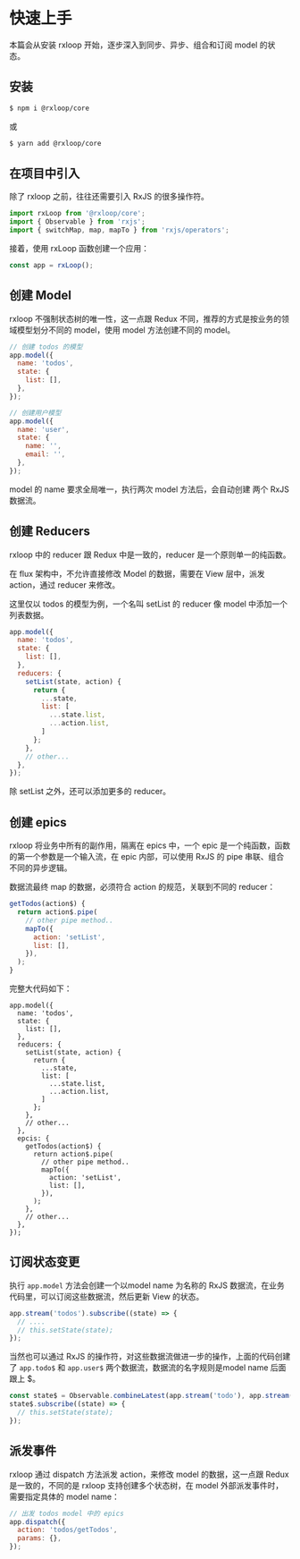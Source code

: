 # 快速上手

本篇会从安装 rxloop 开始，逐步深入到同步、异步、组合和订阅 model 的状态。

## 安装
```bash
$ npm i @rxloop/core
```
或
```bash
$ yarn add @rxloop/core
```

## 在项目中引入
除了 rxloop 之前，往往还需要引入 RxJS 的很多操作符。

```javascript
import rxLoop from '@rxloop/core';
import { Observable } from 'rxjs';
import { switchMap, map, mapTo } from 'rxjs/operators';
```

接着，使用 rxLoop 函数创建一个应用：

```javascript
const app = rxLoop();
```

## 创建 Model
rxloop 不强制状态树的唯一性，这一点跟 Redux 不同，推荐的方式是按业务的领域模型划分不同的 model，使用 model 方法创建不同的 model。

```javascript
// 创建 todos 的模型
app.model({
  name: 'todos',
  state: {
    list: [],
  },
});

// 创建用户模型
app.model({
  name: 'user',
  state: {
    name: '',
    email: '',
  },
});
```
model 的 name 要求全局唯一，执行两次 model 方法后，会自动创建 两个 RxJS 数据流。

## 创建 Reducers
rxloop 中的 reducer 跟 Redux 中是一致的，reducer 是一个原则单一的纯函数。

在 flux 架构中，不允许直接修改  Model 的数据，需要在 View 层中，派发 action，通过 reducer 来修改。

这里仅以 todos 的模型为例，一个名叫 setList 的 reducer 像 model 中添加一个列表数据。

```javascript
app.model({
  name: 'todos',
  state: {
    list: [],
  },
  reducers: {
    setList(state, action) {
      return {
        ...state,
        list: [
          ...state.list,
          ...action.list,
        ]
      };
    },
    // other...
  },
});
```

除 setList 之外，还可以添加更多的 reducer。 

## 创建 epics
rxloop 将业务中所有的副作用，隔离在 epics 中，一个 epic 是一个纯函数，函数的第一个参数是一个输入流，在 epic 内部，可以使用 RxJS 的 pipe 串联、组合不同的异步逻辑。

数据流最终 map 的数据，必须符合 action 的规范，关联到不同的 reducer：

```javascript
getTodos(action$) {
  return action$.pipe(
    // other pipe method..
    mapTo({
      action: 'setList',
      list: [],
    }),
  );
}
```

完整大代码如下：

```javascirpt
app.model({
  name: 'todos',
  state: {
    list: [],
  },
  reducers: {
    setList(state, action) {
      return {
        ...state,
        list: [
          ...state.list,
          ...action.list,
        ]
      };
    },
    // other...
  },
  epcis: {
    getTodos(action$) {
      return action$.pipe(
        // other pipe method..
        mapTo({
          action: 'setList',
          list: [],
        }),
      );
    },
    // other...
  },
});
```

## 订阅状态变更

执行 `app.model` 方法会创建一个以model name 为名称的 RxJS 数据流，在业务代码里，可以订阅这些数据流，然后更新 View 的状态。

```javascript
app.stream('todos').subscribe((state) => {
  // ....
  // this.setState(state);
});
```

当然也可以通过 RxJS 的操作符，对这些数据流做进一步的操作，上面的代码创建了 `app.todo$` 和 `app.user$` 两个数据流，数据流的名字规则是model name 后面跟上 $。

```javascript
const state$ = Observable.combineLatest(app.stream('todo'), app.stream('user'));
state$.subscribe((state) => {
  // this.setState(state);
});
```

## 派发事件
rxloop 通过 dispatch 方法派发 action，来修改 model 的数据，这一点跟 Redux 是一致的，不同的是 rxloop 支持创建多个状态树，在 model 外部派发事件时，需要指定具体的 model name：

```javascript
// 出发 todos model 中的 epics
app.dispatch({
  action: 'todos/getTodos',
  params: {},
});
```
